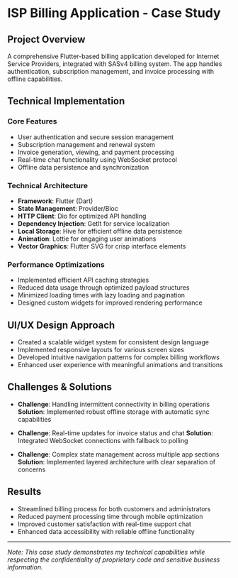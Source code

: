 # ISP Billing Application - Case Study

## Project Overview
A comprehensive Flutter-based billing application developed for Internet Service Providers, integrated with SASv4 billing system. The app handles authentication, subscription management, and invoice processing with offline capabilities.

## Technical Implementation

### Core Features
- User authentication and secure session management
- Subscription management and renewal system
- Invoice generation, viewing, and payment processing
- Real-time chat functionality using WebSocket protocol
- Offline data persistence and synchronization

### Technical Architecture
- **Framework**: Flutter (Dart)
- **State Management**: Provider/Bloc
- **HTTP Client**: Dio for optimized API handling
- **Dependency Injection**: GetIt for service localization
- **Local Storage**: Hive for efficient offline data persistence
- **Animation**: Lottie for engaging user animations
- **Vector Graphics**: Flutter SVG for crisp interface elements

### Performance Optimizations
- Implemented efficient API caching strategies
- Reduced data usage through optimized payload structures
- Minimized loading times with lazy loading and pagination
- Designed custom widgets for improved rendering performance

## UI/UX Design Approach
- Created a scalable widget system for consistent design language
- Implemented responsive layouts for various screen sizes
- Developed intuitive navigation patterns for complex billing workflows
- Enhanced user experience with meaningful animations and transitions

## Challenges & Solutions
- **Challenge**: Handling intermittent connectivity in billing operations
  **Solution**: Implemented robust offline storage with automatic sync capabilities

- **Challenge**: Real-time updates for invoice status and chat
  **Solution**: Integrated WebSocket connections with fallback to polling

- **Challenge**: Complex state management across multiple app sections
  **Solution**: Implemented layered architecture with clear separation of concerns

## Results
- Streamlined billing process for both customers and administrators
- Reduced payment processing time through mobile optimization
- Improved customer satisfaction with real-time support chat
- Enhanced data accessibility with reliable offline functionality

---

*Note: This case study demonstrates my technical capabilities while respecting the confidentiality of proprietary code and sensitive business information.*
